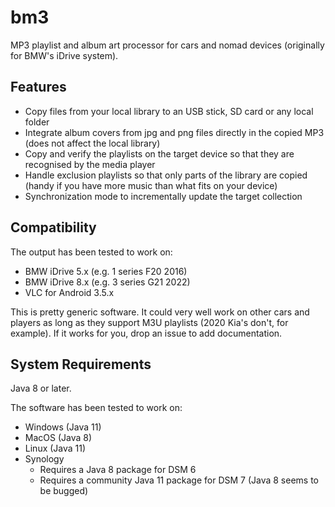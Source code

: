 # bm3
MP3 playlist and album art processor for cars and nomad devices (originally for BMW's iDrive system).

## Features
- Copy files from your local library to an USB stick, SD card or any local folder
- Integrate album covers from jpg and png files directly in the copied MP3 (does not affect the local library)
- Copy and verify the playlists on the target device so that they are recognised by the media player
- Handle exclusion playlists so that only parts of the library are copied (handy if you have more music than what fits on your device)
- Synchronization mode to incrementally update the target collection

## Compatibility
The output has been tested to work on:
- BMW iDrive 5.x (e.g. 1 series F20 2016)
- BMW iDrive 8.x (e.g. 3 series G21 2022)
- VLC for Android 3.5.x

This is pretty generic software. It could very well work on other cars and players as long as they support M3U playlists (2020 Kia's don't, for example). If it works for you, drop an issue to add documentation.

## System Requirements

Java 8 or later.

The software has been tested to work on:
- Windows (Java 11)
- MacOS (Java 8)
- Linux (Java 11)
- Synology
  - Requires a Java 8 package for DSM 6
  - Requires a community Java 11 package for DSM 7 (Java 8 seems to be bugged)